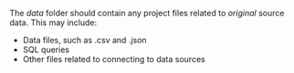 The _data_ folder should contain any project files related to _original_ source data. This may include:
- Data files, such as .csv and .json
- SQL queries
- Other files related to connecting to data sources
